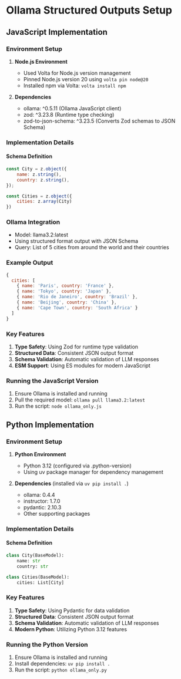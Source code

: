 # Ollama Structured Outputs Setup

## JavaScript Implementation

### Environment Setup

1. **Node.js Environment**
   - Used Volta for Node.js version management
   - Pinned Node.js version 20 using `volta pin node@20`
   - Installed npm via Volta: `volta install npm`

2. **Dependencies**
   - ollama: ^0.5.11 (Ollama JavaScript client)
   - zod: ^3.23.8 (Runtime type checking)
   - zod-to-json-schema: ^3.23.5 (Converts Zod schemas to JSON Schema)

### Implementation Details

#### Schema Definition
```javascript
const City = z.object({
    name: z.string(),
    country: z.string(),
});

const Cities = z.object({
    cities: z.array(City)
})
```

### Ollama Integration
- Model: llama3.2:latest
- Using structured format output with JSON Schema
- Query: List of 5 cities from around the world and their countries

### Example Output
```javascript
{
  cities: [
    { name: 'Paris', country: 'France' },
    { name: 'Tokyo', country: 'Japan' },
    { name: 'Rio de Janeiro', country: 'Brazil' },
    { name: 'Beijing', country: 'China' },
    { name: 'Cape Town', country: 'South Africa' }
  ]
}
```

### Key Features
1. **Type Safety**: Using Zod for runtime type validation
2. **Structured Data**: Consistent JSON output format
3. **Schema Validation**: Automatic validation of LLM responses
4. **ESM Support**: Using ES modules for modern JavaScript

### Running the JavaScript Version
1. Ensure Ollama is installed and running
2. Pull the required model: `ollama pull llama3.2:latest`
3. Run the script: `node ollama_only.js`

## Python Implementation

### Environment Setup

1. **Python Environment**
   - Python 3.12 (configured via .python-version)
   - Using uv package manager for dependency management

2. **Dependencies** (installed via `uv pip install .`)
   - ollama: 0.4.4
   - instructor: 1.7.0
   - pydantic: 2.10.3
   - Other supporting packages

### Implementation Details

#### Schema Definition
```python
class City(BaseModel):
    name: str
    country: str

class Cities(BaseModel):
    cities: List[City]
```

### Key Features
1. **Type Safety**: Using Pydantic for data validation
2. **Structured Data**: Consistent JSON output format
3. **Schema Validation**: Automatic validation of LLM responses
4. **Modern Python**: Utilizing Python 3.12 features

### Running the Python Version
1. Ensure Ollama is installed and running
2. Install dependencies: `uv pip install .`
3. Run the script: `python ollama_only.py`
